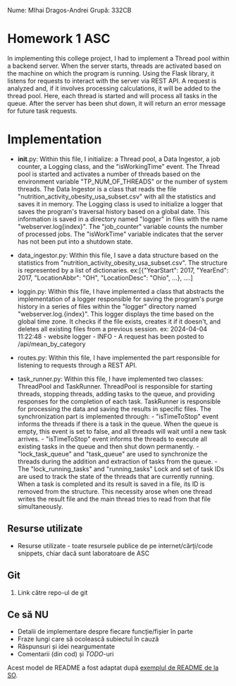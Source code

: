 Nume: MIhai Dragos-Andrei
Grupă: 332CB

# Homework 1 ASC

   In implementing this college project, I had to implement a Thread pool within a backend server. When the server starts, threads are activated based on the machine on which the program is running. Using the Flask library, it listens for requests to interact with the server via REST API. A request is analyzed and, if it involves processing calculations, it will be added to the thread pool. Here, each thread is started and will process all tasks in the queue. After the server has been shut down, it will return an error message for future task requests.


# Implementation

  - __init__.py: Within this file, I initialize: a Thread pool, a Data Ingestor, a job counter, a Logging class, and the "isWorkingTime" event. The Thread pool is started and activates a number of threads based on the environment variable "TP_NUM_OF_THREADS" or the number of system threads. The Data Ingestor is a class that reads the file "nutrition_activity_obesity_usa_subset.csv" with all the statistics and saves it in memory. The Logging class is used to initialize a logger that saves the program's traversal history based on a global date. This information is saved in a directory named "logger" in files with the name "webserver.log{index}". The "job_counter" variable counts the number of processed jobs. The "isWorkTime" variable indicates that the server has not been put into a shutdown state.

  - data_ingestor.py: Within this file, I save a data structure based on the statistics from "nutrition_activity_obesity_usa_subset.csv". The structure is represented by a list of dictionaries.
   ex:[{"YearStart": 2017, "YearEnd": 2017, "LocationAbbr": "OH", "LocationDesc": "Ohio", ...}, ....]

   - loggin.py: Within this file, I have implemented a class that abstracts the implementation of a logger responsible for saving the program's purge history in a series of files within the "logger" directory named "webserver.log.{index}". This logger displays the time based on the global time zone. It checks if the file exists, creates it if it doesn't, and deletes all existing files from a previous session.
   ex: 2024-04-04 11:22:48 - website logger - INFO - A request has been posted to /api/mean_by_category

   - routes.py: Within this file, I have implemented the part responsible for listening to requests through a REST API.

   - task_runner.py: Within this file, I have implemented two classes: ThreadPool and TaskRunner. ThreadPool is responsible for starting threads, stopping threads, adding tasks to the queue, and providing responses for the completion of each task. TaskRunner is responsible for processing the data and saving the results in specific files. The synchronization part is implemented through:
           - "isTimeToStop" event informs the threads if there is a task in the queue. When the queue is empty, this event is set to false, and all threads will wait until a new task arrives.
           - "isTimeToStop" event informs the threads to execute all existing tasks in the queue and then shut down permanently.
           - "lock_task_queue" and "task_queue" are used to synchronize the threads during the addition and extraction of tasks from the queue.
           - The "lock_running_tasks" and "running_tasks" Lock and set of task IDs are used to track the state of the threads that are currently running. When a task is completed and its result is saved in a file, its ID is removed from the structure. This necessity arose when one thread writes the result file and the main thread tries to read from that file simultaneously.
     
Resurse utilizate
-

* Resurse utilizate - toate resursele publice de pe internet/cărți/code snippets, chiar dacă sunt laboratoare de ASC

Git
-
1. Link către repo-ul de git

Ce să **NU**
-
* Detalii de implementare despre fiecare funcție/fișier în parte
* Fraze lungi care să ocolească subiectul în cauză
* Răspunsuri și idei neargumentate
* Comentarii (din cod) și *TODO*-uri

Acest model de README a fost adaptat după [exemplul de README de la SO](https://github.com/systems-cs-pub-ro/so/blob/master/assignments/README.example.md).
